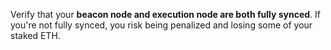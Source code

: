 <div className="admonition admonition-caution alert alert--warning"><div className="admonition-content"><p>Verify that your <strong>beacon node and execution node are both fully synced</strong>. If you're not fully synced, you risk being penalized and losing some of your staked ETH.</p></div></div>